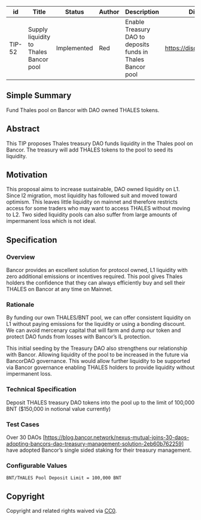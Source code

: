 | id | Title | Status | Author | Description | Discussions to | Created |
| ----------- | ----------- | ----------- | ----------- | ----------- | ----------- | ----------- |
| TIP-52 |  Supply liquidity to Thales Bancor pool | Implemented | Red | Enable Treasury DAO to deposits funds in Thales Bancor pool | https://discord.gg/rPpPcMXSeU | 2022-05-13


## Simple Summary
Fund Thales pool on Bancor with DAO owned THALES tokens.

## Abstract
This TIP proposes Thales treasury DAO funds liquidity in the Thales pool on Bancor. The treasury will add THALES tokens to the pool to seed its liquidity.

## Motivation
This proposal aims to increase sustainable, DAO owned liquidity on L1. Since l2 migration, most liquidity has followed suit and moved toward optimism. This leaves little liquidity on mainnet and therefore restricts access for some traders who may want to access THALES without moving to L2. Two sided liquidity pools can also suffer from large amounts of impermanent loss which is not ideal.

## Specification

### Overview
Bancor provides an excellent solution for protocol owned, L1 liquidity with zero additional emissions or incentives required. This pool gives Thales holders the confidence that they can always efficiently buy and sell their THALES on Bancor at any time on Mainnet.

### Rationale
By funding our own THALES/BNT pool, we can offer consistent liquidity on L1 without paying emissions for the liquidity or using a bonding discount. We can avoid mercenary capital that will farm and dump our token and protect DAO funds from losses with Bancor’s IL protection. 

This initial seeding by the Treasury DAO also strengthens our relationship with Bancor. Allowing liquidity of the pool to be increased in the future via BancorDAO governance. This would allow further liquidity to be supported via Bancor governance enabling THALES holders to provide liquidity without impermanent loss. 

### Technical Specification
Deposit THALES treasury DAO tokens into the pool up to the limit of 100,000 BNT ($150,000 in notional value currently)

### Test Cases
Over 30 DAOs [https://blog.bancor.network/nexus-mutual-joins-30-daos-adopting-bancors-dao-treasury-management-solution-2eb60b762259] have adopted Bancor’s single sided staking for their treasury management.

### Configurable Values

`BNT/THALES Pool Deposit Limit = 100,000 BNT`


## Copyright
Copyright and related rights waived via [CC0](https://creativecommons.org/publicdomain/zero/1.0/).

